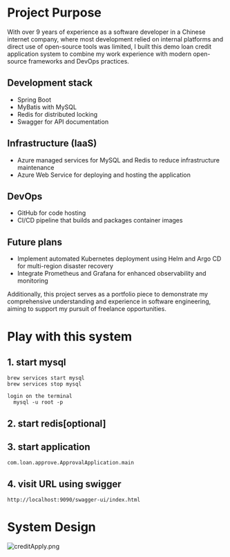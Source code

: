 # Project Purpose
With over 9 years of experience as a software developer in a Chinese internet company, where most development relied on internal platforms and direct use of open-source tools was limited, I built this demo loan credit application system to combine my work experience with modern open-source frameworks and DevOps practices.

## Development stack
- Spring Boot
- MyBatis with MySQL
- Redis for distributed locking
- Swagger for API documentation

## Infrastructure (IaaS)
- Azure managed services for MySQL and Redis to reduce infrastructure maintenance
- Azure Web Service for deploying and hosting the application

## DevOps
- GitHub for code hosting
- CI/CD pipeline that builds and packages container images

## Future plans
- Implement automated Kubernetes deployment using Helm and Argo CD for multi-region disaster recovery
- Integrate Prometheus and Grafana for enhanced observability and monitoring

Additionally, this project serves as a portfolio piece to demonstrate my comprehensive understanding and experience in software engineering, aiming to support my pursuit of freelance opportunities.

# Play with this system
## 1. start mysql
```shell
brew services start mysql
brew services stop mysql

login on the terminal
  mysql -u root -p
```

## 2. start redis[optional]

## 3. start application
    com.loan.approve.ApprovalApplication.main

## 4. visit URL using swigger
```
http://localhost:9090/swagger-ui/index.html
```

# System Design
![creditApply.png](../../draw/creditApply.png)
